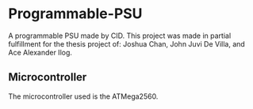 # Programmable-PSU
A programmable PSU made by CID. This project was made in partial fulfillment for the thesis project of:
Joshua Chan, John Juvi De Villa, and Ace Alexander Ilog.

## Microcontroller
The microcontroller used is the ATMega2560.

